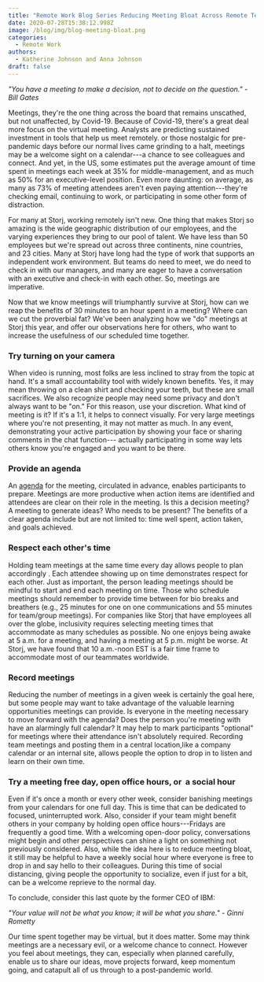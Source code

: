 ```yaml
---
title: "Remote Work Blog Series Reducing Meeting Bloat Across Remote Teams "
date: 2020-07-28T15:38:12.998Z
image: /blog/img/blog-meeting-bloat.png
categories:
  - Remote Work
authors:
  - Katherine Johnson and Anna Johnson
draft: false
---
```

*"You have a meeting to make a decision, not to decide on the question." - Bill Gates*

Meetings, they're the one thing across the board that remains unscathed, but not unaffected, by Covid-19. Because of Covid-19, there's a great deal more focus on the virtual meeting. Analysts are predicting sustained investment in tools that help us meet remotely. or those nostalgic for pre-pandemic days before our normal lives came grinding to a halt, meetings may be a welcome sight on a calendar---a chance to see colleagues and connect. And yet, in the US, some estimates put the average amount of time spent in meetings each week at 35% for middle-management, and as much as 50% for an executive-level position. Even more daunting: on average, as many as 73% of meeting attendees aren't even paying attention---they're checking email, continuing to work, or participating in some other form of distraction.

For many at Storj, working remotely isn't new. One thing that makes Storj so amazing is the wide geographic distribution of our employees, and the varying experiences they bring to our pool of talent. We have less than 50 employees but we're spread out across three continents, nine countries, and 23 cities. Many at Storj have long had the type of work that supports an independent work environment. But teams do need to meet, we do need to check in with our managers, and many are eager to have a conversation with an executive and check-in with each other. So, meetings are imperative.

Now that we know meetings will triumphantly survive at Storj, how can we reap the benefits of 30 minutes to an hour spent in a meeting? Where can we cut the proverbial fat? We've been analyzing how we "do" meetings at Storj this year, and offer our observations here for others, who want to increase the usefulness of our scheduled time together.

### Try turning on your camera

When video is running, most folks are less inclined to stray from the topic at hand. It's a small accountability tool with widely known benefits. Yes, it may mean throwing on a clean shirt and checking your teeth, but these are small sacrifices. We also recognize people may need some privacy and don't always want to be "on." For this reason, use your discretion. What kind of meeting is it? If it's a 1:1, it helps to connect visually. For very large meetings where you're not presenting, it may not matter as much. In any event, demonstrating your active participation by showing your face or sharing comments in the chat function--- actually participating in some way lets others know you're engaged and you want to be there.

### Provide an agenda

An [agenda](https://drive.google.com/a/storj.io/open?id=1NgZyX3f2cybTxymGNWApP-xaoxWC3qwIxKNhsTcsDmA) for the meeting, circulated in advance, enables participants to prepare. Meetings are more productive when action items are identified and attendees are clear on their role in the meeting. Is this a decision meeting? A meeting to generate ideas? Who needs to be present? The benefits of a clear agenda include but are not limited to: time well spent, action taken, and goals achieved.

### Respect each other's time

Holding team meetings at the same time every day allows people to plan accordingly . Each attendee showing up on time demonstrates respect for each other. Just as important, the person leading meetings should be mindful to start and end each meeting on time. Those who schedule meetings should remember to provide time between for bio breaks and breathers (e.g., 25 minutes for one on one communications and 55 minutes for team/group meetings). For companies like Storj that have employees all over the globe, inclusivity requires selecting meeting times that accommodate as many schedules as possible. No one enjoys being awake at 5 a.m. for a meeting, and having a meeting at 5 p.m. might be worse. At Storj, we have found that 10 a.m.-noon EST is a fair time frame to accommodate most of our teammates worldwide.

### Record meetings

Reducing the number of meetings in a given week is certainly the goal here, but some people may want to take advantage of the valuable learning opportunities meetings can provide. Is everyone in the meeting necessary to move forward with the agenda? Does the person you're meeting with have an alarmingly full calendar? It may help to mark participants "optional" for meetings where their attendance isn't absolutely required. Recording team meetings and posting them in a central location,like a company calendar or an internal site, allows people the option to drop in to listen and learn on their own time.

### Try a meeting free day, open office hours, or  a social hour

Even if it's once a month or every other week, consider banishing meetings from your calendars for one full day. This is time that can be dedicated to focused, uninterrupted work. Also, consider if your team might benefit others in your company by holding open office hours---Fridays are frequently a good time. With a welcoming open-door policy, conversations might begin and other perspectives can shine a light on something not previously considered. Also, while the idea here is to reduce meeting bloat, it still may be helpful to have a weekly social hour where everyone is free to drop in and say hello to their colleagues. During this time of social distancing, giving people the opportunity to socialize, even if just for a bit, can be a welcome reprieve to the normal day.

To conclude, consider this last quote by the former CEO of IBM:

*"Your value will not be what you know; it will be what you share." - Ginni Rometty*

Our time spent together may be virtual, but it does matter. Some may think meetings are a necessary evil, or a welcome chance to connect. However you feel about meetings, they can, especially when planned carefully, enable us to share our ideas, move projects forward, keep momentum going, and catapult all of us through to a post-pandemic world.